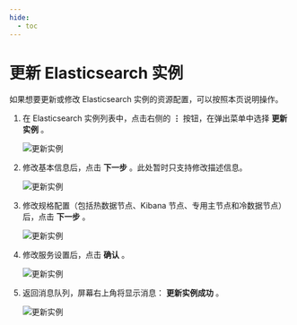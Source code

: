 ```yaml
---
hide:
  - toc
---
```


# 更新 Elasticsearch 实例

如果想要更新或修改 Elasticsearch 实例的资源配置，可以按照本页说明操作。

1. 在 Elasticsearch 实例列表中，点击右侧的 __⋮__ 按钮，在弹出菜单中选择 __更新实例__ 。

    ![更新实例](https://docs.daocloud.io/daocloud-docs-images/docs/middleware/elasticsearch/images/update01.png)

2. 修改基本信息后，点击 __下一步__ 。此处暂时只支持修改描述信息。

    ![更新实例](https://docs.daocloud.io/daocloud-docs-images/docs/middleware/elasticsearch/images/update02.png)

3. 修改规格配置（包括热数据节点、Kibana 节点、专用主节点和冷数据节点）后，点击 __下一步__ 。

    ![更新实例](https://docs.daocloud.io/daocloud-docs-images/docs/middleware/elasticsearch/images/update03.png)

4. 修改服务设置后，点击 __确认__ 。

    ![更新实例](https://docs.daocloud.io/daocloud-docs-images/docs/middleware/elasticsearch/images/update04.png)

5. 返回消息队列，屏幕右上角将显示消息： __更新实例成功__ 。

    ![更新实例](https://docs.daocloud.io/daocloud-docs-images/docs/middleware/elasticsearch/images/update05.png)
